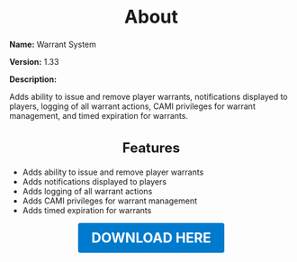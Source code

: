 <h1 style="text-align:center; font-size:2rem; font-weight:bold;">About</h1>

**Name:**
Warrant System

**Version:**
1.33

**Description:**

Adds ability to issue and remove player warrants, notifications displayed to players, logging of all warrant actions, CAMI privileges for warrant management, and timed expiration for warrants.

<h2 style="text-align:center; font-size:1.5rem; font-weight:bold;">Features</h2>

- Adds ability to issue and remove player warrants
- Adds notifications displayed to players
- Adds logging of all warrant actions
- Adds CAMI privileges for warrant management
- Adds timed expiration for warrants





<p align="center"><a href="https://github.com/LiliaFramework/Modules/raw/refs/heads/gh-pages/warrants.zip" style="display:inline-block;padding:12px 24px;font-size:1.5rem;font-weight:bold;text-decoration:none;color:#fff;background-color:var(--md-primary-fg-color,#007acc);border-radius:4px;">DOWNLOAD HERE</a></p>